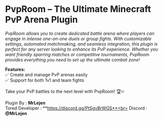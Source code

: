 # PvpRoom – The Ultimate Minecraft PvP Arena Plugin<br>

*PvpRoom allows you to create dedicated battle arena where players can engage in intense one-on-one duels or group fights. With customizable settings, automated matchmaking, and seamless integration, this plugin is perfect for any server looking to enhance its PvP experience. Whether you want friendly sparring matches or competitive tournaments, PvpRoom provides everything you need to set up the ultimate combat zone!*<br>

**Features:**<br>
✅ Create and manage PvP arenas easily<br>
✅ Support for both 1v1 and team fights<br>
<br>
 Take your PvP battles to the next level with PvpRoom! 🏆🔥







Plugin By : **MrLejen**<br>
Tored Developer : **https://discord.gg/PtSgvBrWGS**<br>
Discord : **@MrLejen**


